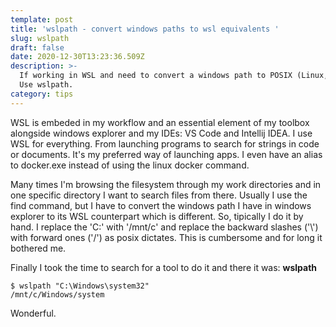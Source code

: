 ```yaml
---
template: post
title: 'wslpath - convert windows paths to wsl equivalents '
slug: wslpath
draft: false
date: 2020-12-30T13:23:36.509Z
description: >-
  If working in WSL and need to convert a windows path to POSIX (Linux, WSL).
  Use wslpath. 
category: tips
---
```

WSL is embeded in my workflow and an essential element of my toolbox alongside windows explorer and my IDEs: VS Code and Intellij IDEA. I use WSL for everything. From launching programs to search for strings in code or documents. It's my preferred way of launching apps. I even have an alias to docker.exe instead of using the linux docker command. 

Many times I'm browsing the filesystem through my work directories and in one specific directory I want to search files from there. Usually I use the find command, but I have to convert the windows path I have in windows explorer to its WSL counterpart which is different. So, tipically I do it by hand. I replace the 'C:\' with '/mnt/c' and replace the backward slashes ('\\') with forward ones ('/')  as posix dictates. This is cumbersome and for long it bothered me. 

Finally I took the time to search for a tool to do it and there it was: **wslpath**

```
$ wslpath "C:\Windows\system32"
/mnt/c/Windows/system
```

Wonderful.
